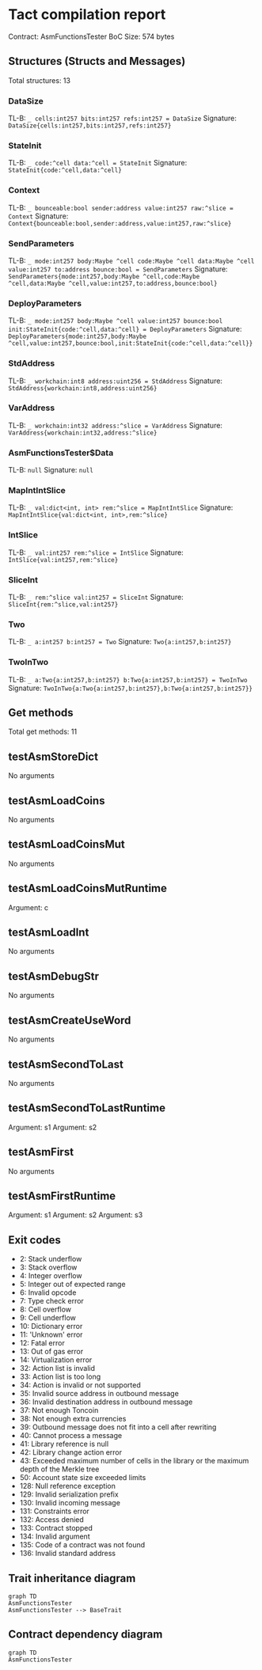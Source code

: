 # Tact compilation report

Contract: AsmFunctionsTester
BoC Size: 574 bytes

## Structures (Structs and Messages)

Total structures: 13

### DataSize

TL-B: `_ cells:int257 bits:int257 refs:int257 = DataSize`
Signature: `DataSize{cells:int257,bits:int257,refs:int257}`

### StateInit

TL-B: `_ code:^cell data:^cell = StateInit`
Signature: `StateInit{code:^cell,data:^cell}`

### Context

TL-B: `_ bounceable:bool sender:address value:int257 raw:^slice = Context`
Signature: `Context{bounceable:bool,sender:address,value:int257,raw:^slice}`

### SendParameters

TL-B: `_ mode:int257 body:Maybe ^cell code:Maybe ^cell data:Maybe ^cell value:int257 to:address bounce:bool = SendParameters`
Signature: `SendParameters{mode:int257,body:Maybe ^cell,code:Maybe ^cell,data:Maybe ^cell,value:int257,to:address,bounce:bool}`

### DeployParameters

TL-B: `_ mode:int257 body:Maybe ^cell value:int257 bounce:bool init:StateInit{code:^cell,data:^cell} = DeployParameters`
Signature: `DeployParameters{mode:int257,body:Maybe ^cell,value:int257,bounce:bool,init:StateInit{code:^cell,data:^cell}}`

### StdAddress

TL-B: `_ workchain:int8 address:uint256 = StdAddress`
Signature: `StdAddress{workchain:int8,address:uint256}`

### VarAddress

TL-B: `_ workchain:int32 address:^slice = VarAddress`
Signature: `VarAddress{workchain:int32,address:^slice}`

### AsmFunctionsTester$Data

TL-B: `null`
Signature: `null`

### MapIntIntSlice

TL-B: `_ val:dict<int, int> rem:^slice = MapIntIntSlice`
Signature: `MapIntIntSlice{val:dict<int, int>,rem:^slice}`

### IntSlice

TL-B: `_ val:int257 rem:^slice = IntSlice`
Signature: `IntSlice{val:int257,rem:^slice}`

### SliceInt

TL-B: `_ rem:^slice val:int257 = SliceInt`
Signature: `SliceInt{rem:^slice,val:int257}`

### Two

TL-B: `_ a:int257 b:int257 = Two`
Signature: `Two{a:int257,b:int257}`

### TwoInTwo

TL-B: `_ a:Two{a:int257,b:int257} b:Two{a:int257,b:int257} = TwoInTwo`
Signature: `TwoInTwo{a:Two{a:int257,b:int257},b:Two{a:int257,b:int257}}`

## Get methods

Total get methods: 11

## testAsmStoreDict

No arguments

## testAsmLoadCoins

No arguments

## testAsmLoadCoinsMut

No arguments

## testAsmLoadCoinsMutRuntime

Argument: c

## testAsmLoadInt

No arguments

## testAsmDebugStr

No arguments

## testAsmCreateUseWord

No arguments

## testAsmSecondToLast

No arguments

## testAsmSecondToLastRuntime

Argument: s1
Argument: s2

## testAsmFirst

No arguments

## testAsmFirstRuntime

Argument: s1
Argument: s2
Argument: s3

## Exit codes

- 2: Stack underflow
- 3: Stack overflow
- 4: Integer overflow
- 5: Integer out of expected range
- 6: Invalid opcode
- 7: Type check error
- 8: Cell overflow
- 9: Cell underflow
- 10: Dictionary error
- 11: 'Unknown' error
- 12: Fatal error
- 13: Out of gas error
- 14: Virtualization error
- 32: Action list is invalid
- 33: Action list is too long
- 34: Action is invalid or not supported
- 35: Invalid source address in outbound message
- 36: Invalid destination address in outbound message
- 37: Not enough Toncoin
- 38: Not enough extra currencies
- 39: Outbound message does not fit into a cell after rewriting
- 40: Cannot process a message
- 41: Library reference is null
- 42: Library change action error
- 43: Exceeded maximum number of cells in the library or the maximum depth of the Merkle tree
- 50: Account state size exceeded limits
- 128: Null reference exception
- 129: Invalid serialization prefix
- 130: Invalid incoming message
- 131: Constraints error
- 132: Access denied
- 133: Contract stopped
- 134: Invalid argument
- 135: Code of a contract was not found
- 136: Invalid standard address

## Trait inheritance diagram

```mermaid
graph TD
AsmFunctionsTester
AsmFunctionsTester --> BaseTrait
```

## Contract dependency diagram

```mermaid
graph TD
AsmFunctionsTester
```
